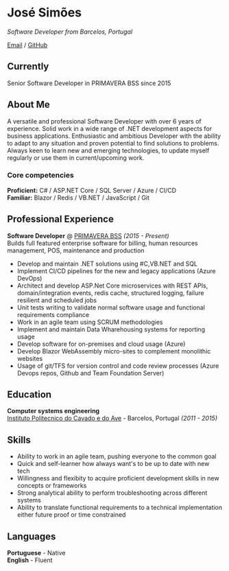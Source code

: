 # José Simões
_Software Developer from Barcelos, Portugal_ <br>

[Email](mailto:jouzefcp@me.com) / [GitHub](https://github.com/jouz3/)

## Currently

Senior Software Developer in PRIMAVERA BSS since 2015

## About Me

A versatile and professional Software Developer with over 6 years of experience. Solid work in a wide range of .NET development aspects for business applications. Enthusiastic and ambitious Developer with the ability to adapt to any situation and proven potential to find solutions to problems.
Always keen to learn new and emerging technologies, to update myself regularly or use them in current/upcoming work.

### Core competencies

**Proficient:** C# / ASP.NET Core / SQL Server / Azure / CI/CD<br>
**Familiar:** Blazor / Redis / VB.NET / JavaScript / Git

## Professional Experience

**Software Developer** @ [PRIMAVERA BSS](https://pt.primaverabss.com/en/) _(2015 - Present)_ <br>
Builds full featured enterprise software for billing, human resources management, POS, maintenance and production
  - Develop and maintain .NET solutions using #C,VB.NET and SQL
  - Implement CI/CD pipelines for the new and legacy applications (Azure DevOps)
  - Architect and develop ASP.Net Core microservices with REST APIs, domain/integration events, redis cache, structured logging, failure resilient and scheduled jobs
  - Unit tests writing to validate normal software usage and functional requirements compliance
  - Work in an agile team using SCRUM methodologies
  - Implement and maintain Data Wharehousing systems for reporting usage
  - Develop software for on-premises and cloud usage (Azure)
  - Develop Blazor WebAssembly micro-sites to complement monolithic websites
  - Usage of git/TFS for version control and code review processes (Azure Devops repos, Github and Team Foundation Server)

## Education

**Computer systems engineering**<br>
[Instituto Politecnico do Cavado e do Ave](https://ipca.pt/en/) - Barcelos, Portugal _(2011 - 2015)_

## Skills

- Ability to work in an agile team, pushing everyone to the common goal
- Quick and self-learner how always want's to be up to date with new tech
- Willingness and flexibity to acquire proficient development skills in new concepts or frameworks
- Strong analytical ability to perform troubleshooting across different systems
- Ability to translate functional requirements to a technical implementation either future proof or time constrained

## Languages

**Portuguese** - Native<br>
**English** - Fluent
